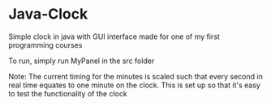 # Java-Clock
Simple clock in java with GUI interface made for one of my first programming courses

To run, simply run MyPanel in the src folder

Note: The current timing for the minutes is scaled such that every second in real time equates to one minute on the clock.
This is set up so that it's easy to test the functionality of the clock
